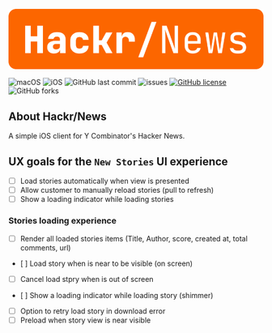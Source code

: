 ![HackrNews](./assets/hackr-news-inline.png)

![macOS](https://img.shields.io/github/workflow/status/AlfredoHernandez/HackrNews/macOS/develop?label=macOS&style=for-the-badge&color=brigthgreen)
![iOS](https://img.shields.io/github/workflow/status/AlfredoHernandez/HackrNews/iOS/develop?label=iOS&style=for-the-badge&color=brigthgreen)
![GitHub last commit](https://img.shields.io/github/last-commit/AlfredoHernandez/HackrNews?style=for-the-badge)
![issues](https://img.shields.io/github/issues/AlfredoHernandez/HackrNews?color=blue&style=for-the-badge)
[![GitHub license](https://img.shields.io/github/license/AlfredoHernandez/HackrNews?color=brigthgreen&style=for-the-badge)](https://github.com/AlfredoHernandez/HackrNews)
![GitHub forks](https://img.shields.io/github/forks/AlfredoHernandez/HackrNews?style=for-the-badge&color=blueviolet)

## About Hackr/News

A simple iOS client for Y Combinator's Hacker News.

## UX goals for the `New Stories` UI experience

- [ ] Load stories automatically when view is presented
- [ ] Allow customer to manually reload stories (pull to refresh)
- [ ] Show a loading indicator while loading stories

### Stories loading experience

- [ ] Render all loaded stories items (Title, Author, score, created at, total comments, url)
- [ ] Load story when is near to be visible (on screen)
- [ ] Cancel load stpry when is out of screen
- [ ] Show a loading indicator while loading story (shimmer)
- [ ] Option to retry load story in download error
- [ ] Preload when story view is near visible